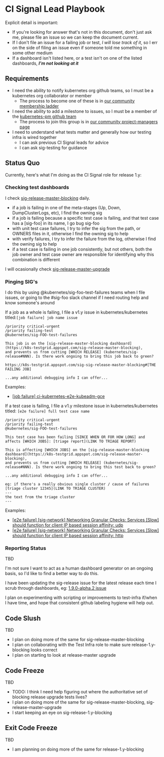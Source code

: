 # CI Signal Lead Playbook

Explicit detail is important:
- If you're looking for answer that's not in this document, don't just ask me, please file an issue so we can keep the document current.
- If I don't file an issue for a failing job or test, _I will lose track of it_, so I err on the side of filing an issue even if someone told me something in some other medium
- If a dashboard isn't listed here, or a test isn't on one of the listed dashboards, **_I'm not looking at it_**

## Requirements
- I need the ability to notify kubernetes org github teams, so I must be a kubernetes org collaborator or member
  - The process to become one of these is in [our community membership ladder](https://github.com/kubernetes/community/blob/master/community-membership.md#requirements-for-outside-collaborators)
- I need the ability to add a milestone to issues, so I must be a member of the [kubernetes-pm github team](https://github.com/orgs/kubernetes/teams/kubernetes-pm/members)
  - The process to join this group is in [our community project-managers page](https://github.com/kubernetes/community/blob/master/project-managers/README.md#joining-the-group)
- I need to understand what tests matter and generally how our testing infra is wired together
  - I can ask previous CI Signal leads for advice
  - I can ask sig-testing for guidance

## Status Quo

Currently, here's what I'm doing as the CI Signal role for release 1.y:

### Checking test dashboards

I check [sig-release-master-blocking](https://k8s-testgrid.appspot.com/sig-release-master-blocking) daily.

- if a job is failing in one of the meta-stages (Up, Down, DumpClusterLogs, etc), I find the owning sig
- if a job is failing because a specific test case is failing, and that test case has a [sig-foo] in its name, I go bug sig-foo
- with unit test case failures, I try to infer the sig from the path, or OWNERS files in it, otherwise I find the owning sig to help
- with verify failures, I try to infer the failure from the log, otherwise I find the owning sig to help
- if a test case is failing in one job consistently, but not others, both the job owner and test case owner are responsible for identifying why this combination is different

I will ocasionally check [sig-release-master-upgrade](https://k8s-testgrid.appspot.com/sig-release-master-upgrade)

### Pinging SIG's

I do this by using @kubernetes/sig-foo-test-failures teams when I file issues, or going to the #sig-foo slack channel if I need routing help and know someone's around

If a job as a whole is failing, I file a v1.y issue in kubernetes/kubernetes titled:`[job failure] job name issue`
```
/priority critical-urgent
/priority failing-test
@kubernetes/sig-FOO-test-failures

This job is on the [sig-release-master-blocking dashboard](https://k8s-testgrid.appspot.com/sig-release-master-blocking),
and prevents us from cutting [WHICH RELEASE] (kubernetes/sig-release#NNN). Is there work ongoing to bring this job back to green?

https://k8s-testgrid.appspot.com/sig-sig-release-master-blocking#[THE FAILING JOB]

...any additional debugging info I can offer...
```
Examples:
- [[job failure] ci-kubernetes-e2e-kubeadm-gce](https://github.com/kubernetes/kubernetes/issues/54905)

If a test case is failing, I file a v1.y milestone issue in kubernetes/kubernetes titled: `[e2e failure] full test case name`
```
/priority critical-urgent
/priority failing-test
@kubernetes/sig-FOO-test-failures

This test case has been failing [SINCE WHEN OR FOR HOW LONG] and affects [WHICH JOBS]: [triage report](LINK TO TRIAGE REPORT)

This is affecting [WHICH JOBS] on the [sig-release-master-blocking dashboard](https://k8s-testgrid.appspot.com/sig-release-master-blocking), 
and prevents us from cutting [WHICH RELEASE] (kubernetes/sig-release#NNN). Is there work ongoing to bring this test back to green?

...any additional debugging info I can offer...

eg: if there's a really obvious single cluster / cause of failures
[triage cluster 12345](LINK TO TRIAGE CLUSTER)
---
the text from the triage cluster
---
```
Examples:
- [[e2e failure] [sig-network] Networking Granular Checks: Services [Slow] should function for client IP based session affinity: udp](https://github.com/kubernetes/kubernetes/issues/54524)
- [[e2e failure] [sig-network] Networking Granular Checks: Services [Slow] should function for client IP based session affinity: http](https://github.com/kubernetes/kubernetes/issues/54571)


### Reporting Status

TBD

I'm not sure I want to act as a human dashboard generator on an ongoing basis, so I'd like to find a better way to do this.

I have been updating the sig-release issue for the latest release each time I scrub through dashboards, eg: [1.9.0-alpha.2 issue](https://github.com/kubernetes/sig-release/issues/22#issuecomment-340970138)

I plan on experimenting with scripting or improvements to test-infra if/when I have time, and hope that consistent github labeling hygiene will help out.

## Code Slush

TBD
- I plan on doing more of the same for sig-release-master-blocking
- I plan on collaborating with the Test Infra role to make sure release-1.y-blocking looks correct
- I plan on starting to look at release-master upgrade

## Code Freeze

TBD
- TODO: I think I need help figuring out where the authoritative set of blocking release upgrade tests lives?
- I plan on doing more of the same for sig-release-master-blocking, sig-release-master-upgrade
- I start keeping an eye on sig-release-1.y-blocking 

## Exit Code Freeze

TBD
- I am planning on doing more of the same for release-1.y-blocking
